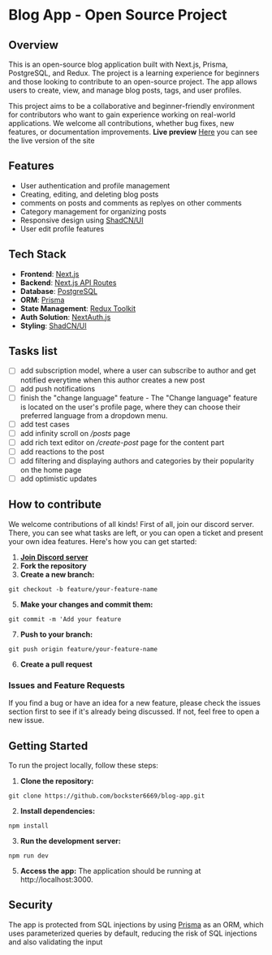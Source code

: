 # Blog App - Open Source Project

## Overview

This is an open-source blog application built with Next.js, Prisma, PostgreSQL, and Redux. The project is a learning experience for beginners and those looking to contribute to an open-source project. The app allows users to create, view, and manage blog posts, tags, and user profiles.

This project aims to be a collaborative and beginner-friendly environment for contributors who want to gain experience working on real-world applications. We welcome all contributions, whether bug fixes, new features, or documentation improvements.
**Live preview** [Here](https://blog-app-bay-one.vercel.app/) you can see the live version of the site

## Features

- User authentication and profile management
- Creating, editing, and deleting blog posts
- comments on posts and comments as replyes on other comments
- Category management for organizing posts
- Responsive design using [ShadCN/UI](https://shadcn.dev/)
- User edit profile features

## Tech Stack

- **Frontend**: [Next.js](https://nextjs.org/)
- **Backend**: [Next.js API Routes](https://nextjs.org/docs/api-routes/introduction)
- **Database**: [PostgreSQL](https://www.postgresql.org/)
- **ORM**: [Prisma](https://www.prisma.io/)
- **State Management**: [Redux Toolkit](https://redux-toolkit.js.org/)
- **Auth Solution**: [NextAuth.js](https://next-auth.js.org/getting-started/introduction)
- **Styling**: [ShadCN/UI](https://shadcn.dev/)

## Tasks list
- [ ] add subscription model, where a user can subscribe to author and get notified everytime when this author creates a new post
- [ ] add push notifications
- [ ] finish the "change language" feature
      - The "Change language" feature is located on the user's profile page, where they can choose their preferred language from a dropdown menu.
- [ ] add test cases
- [ ] add infinity scroll on */posts* page
- [ ] add rich text editor on */create-post* page for the content part
- [ ] add reactions to the post
- [ ] add filtering and displaying authors and categories by their popularity on the home page
- [ ] add optimistic updates 

## How to contribute
We welcome contributions of all kinds! First of all, join our discord server. There, you can see what tasks are left, or you can open a ticket and present your own idea features. Here's how you can get started:

1. [**Join Discord server**](https://discord.gg/4DNwb3rQhZ)
2. **Fork the repository**
3. **Create a new branch:**
```console
git checkout -b feature/your-feature-name
```
5. **Make your changes and commit them:**
```console
git commit -m 'Add your feature
```
7. **Push to your branch:**
```console
git push origin feature/your-feature-name
```
6. **Create a pull request**

### Issues and Feature Requests
If you find a bug or have an idea for a new feature, please check the issues section first to see if it's already being discussed. If not, feel free to open a new issue.

## Getting Started
To run the project locally, follow these steps:

1. **Clone the repository:**
```console
git clone https://github.com/bockster6669/blog-app.git
```
2. **Install dependencies:**
 ```console
npm install
```
3. **Run the development server:**
```console
npm run dev
```
5. **Access the app:** The application should be running at http://localhost:3000.


## Security
The app is protected from SQL injections by using [Prisma](https://www.prisma.io/orm) as an ORM, which uses parameterized queries by default, reducing the risk of SQL injections and also validating the input
